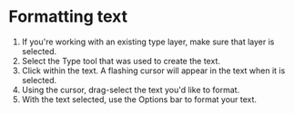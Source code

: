 # Formatting text

1. If you're working with an existing type layer, make sure that layer is selected.
2. Select the Type tool that was used to create the text.
3. Click within the text. A flashing cursor will appear in the text when it is selected.
4. Using the cursor, drag-select the text you'd like to format.
5. With the text selected, use the Options bar to format your text.
